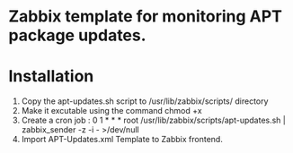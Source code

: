 # Zabbix template for monitoring APT package updates.

# Installation
1. Copy the apt-updates.sh script to /usr/lib/zabbix/scripts/ directory
2. Make it excutable using the command chmod +x
3. Create a cron job :
0 1 * * * root /usr/lib/zabbix/scripts/apt-updates.sh | zabbix_sender -z <IP-ZABBIX-SERVER> -i - >/dev/null
4. Import APT-Updates.xml Template to Zabbix frontend.
